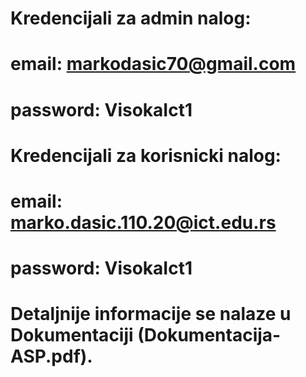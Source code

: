 # Kredencijali za admin nalog: 
#  email: markodasic70@gmail.com
#  password: VisokaIct1
# Kredencijali za korisnicki nalog:
# email: marko.dasic.110.20@ict.edu.rs
# password: VisokaIct1
# Detaljnije informacije se nalaze u Dokumentaciji (Dokumentacija-ASP.pdf).
